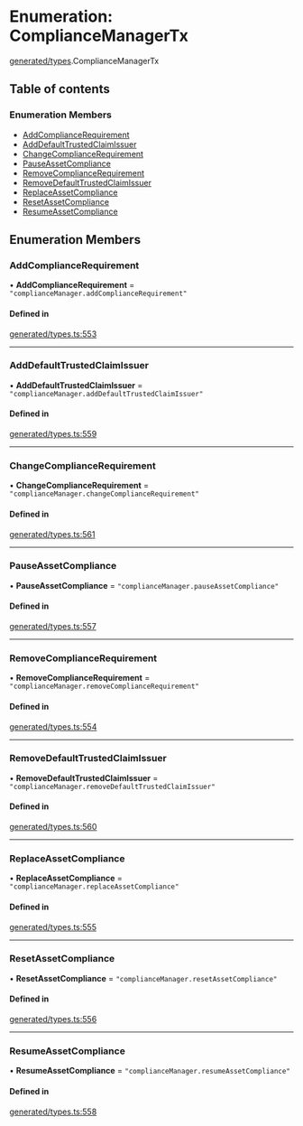 # Enumeration: ComplianceManagerTx

[generated/types](../wiki/generated.types).ComplianceManagerTx

## Table of contents

### Enumeration Members

- [AddComplianceRequirement](../wiki/generated.types.ComplianceManagerTx#addcompliancerequirement)
- [AddDefaultTrustedClaimIssuer](../wiki/generated.types.ComplianceManagerTx#adddefaulttrustedclaimissuer)
- [ChangeComplianceRequirement](../wiki/generated.types.ComplianceManagerTx#changecompliancerequirement)
- [PauseAssetCompliance](../wiki/generated.types.ComplianceManagerTx#pauseassetcompliance)
- [RemoveComplianceRequirement](../wiki/generated.types.ComplianceManagerTx#removecompliancerequirement)
- [RemoveDefaultTrustedClaimIssuer](../wiki/generated.types.ComplianceManagerTx#removedefaulttrustedclaimissuer)
- [ReplaceAssetCompliance](../wiki/generated.types.ComplianceManagerTx#replaceassetcompliance)
- [ResetAssetCompliance](../wiki/generated.types.ComplianceManagerTx#resetassetcompliance)
- [ResumeAssetCompliance](../wiki/generated.types.ComplianceManagerTx#resumeassetcompliance)

## Enumeration Members

### AddComplianceRequirement

• **AddComplianceRequirement** = ``"complianceManager.addComplianceRequirement"``

#### Defined in

[generated/types.ts:553](https://github.com/PolymeshAssociation/polymesh-sdk/blob/079537ad/src/generated/types.ts#L553)

___

### AddDefaultTrustedClaimIssuer

• **AddDefaultTrustedClaimIssuer** = ``"complianceManager.addDefaultTrustedClaimIssuer"``

#### Defined in

[generated/types.ts:559](https://github.com/PolymeshAssociation/polymesh-sdk/blob/079537ad/src/generated/types.ts#L559)

___

### ChangeComplianceRequirement

• **ChangeComplianceRequirement** = ``"complianceManager.changeComplianceRequirement"``

#### Defined in

[generated/types.ts:561](https://github.com/PolymeshAssociation/polymesh-sdk/blob/079537ad/src/generated/types.ts#L561)

___

### PauseAssetCompliance

• **PauseAssetCompliance** = ``"complianceManager.pauseAssetCompliance"``

#### Defined in

[generated/types.ts:557](https://github.com/PolymeshAssociation/polymesh-sdk/blob/079537ad/src/generated/types.ts#L557)

___

### RemoveComplianceRequirement

• **RemoveComplianceRequirement** = ``"complianceManager.removeComplianceRequirement"``

#### Defined in

[generated/types.ts:554](https://github.com/PolymeshAssociation/polymesh-sdk/blob/079537ad/src/generated/types.ts#L554)

___

### RemoveDefaultTrustedClaimIssuer

• **RemoveDefaultTrustedClaimIssuer** = ``"complianceManager.removeDefaultTrustedClaimIssuer"``

#### Defined in

[generated/types.ts:560](https://github.com/PolymeshAssociation/polymesh-sdk/blob/079537ad/src/generated/types.ts#L560)

___

### ReplaceAssetCompliance

• **ReplaceAssetCompliance** = ``"complianceManager.replaceAssetCompliance"``

#### Defined in

[generated/types.ts:555](https://github.com/PolymeshAssociation/polymesh-sdk/blob/079537ad/src/generated/types.ts#L555)

___

### ResetAssetCompliance

• **ResetAssetCompliance** = ``"complianceManager.resetAssetCompliance"``

#### Defined in

[generated/types.ts:556](https://github.com/PolymeshAssociation/polymesh-sdk/blob/079537ad/src/generated/types.ts#L556)

___

### ResumeAssetCompliance

• **ResumeAssetCompliance** = ``"complianceManager.resumeAssetCompliance"``

#### Defined in

[generated/types.ts:558](https://github.com/PolymeshAssociation/polymesh-sdk/blob/079537ad/src/generated/types.ts#L558)
